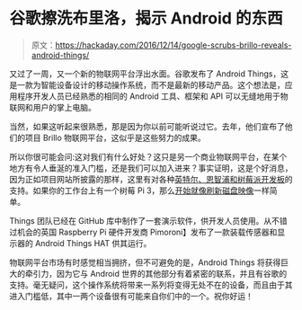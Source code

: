 # 谷歌擦洗布里洛，揭示 Android 的东西

> 原文：<https://hackaday.com/2016/12/14/google-scrubs-brillo-reveals-android-things/>

又过了一周，又一个新的物联网平台浮出水面。谷歌发布了 Android Things，这是一款为智能设备设计的移动操作系统，而不是最新的移动产品。这个想法是，应用程序开发人员已经熟悉的相同的 Android 工具、框架和 API 可以无缝地用于物联网和用户的掌上电脑。

当然，如果这听起来很熟悉，那是因为你以前可能听说过它。去年，他们宣布了他们的项目 Brillo 物联网平台，这似乎是这些努力的成果。

所以你很可能会问:这对我们有什么好处？这只是另一个商业物联网平台，在某个地方有令人垂涎的准入门槛，还是我们可以加入进来？事实证明，这是个好消息，因为正如项目网站所披露的那样，这里有对各种[英特尔、恩智浦和树莓派开发板](https://developer.android.com/things/hardware/developer-kits.html)的支持。如果你的工作台上有一个树莓 Pi 3，那么[开始就像刷新磁盘映像](https://developer.android.com/things/hardware/raspberrypi.html)一样简单。

Things 团队已经在 GitHub 库中制作了一套演示软件，供开发人员使用。从不错过机会的英国 Raspberry Pi 硬件开发商 Pimoroni】发布了一款装载传感器和显示器的 Android Things HAT 供其运行。

物联网平台市场有时感觉相当拥挤，但不可避免的是，Android Things 将获得巨大的牵引力，因为它与 Android 世界的其他部分有着紧密的联系，并且有谷歌的支持。毫无疑问，这个操作系统将带来一系列将变得无处不在的设备，而且由于其进入门槛低，其中一两个设备很有可能来自你们中的一个。祝你好运！